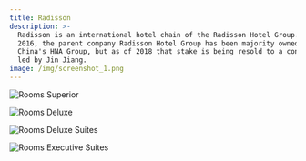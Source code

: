 ```yaml
---
title: Radisson
description: >-
  Radisson is an international hotel chain of the Radisson Hotel Group. Since
  2016, the parent company Radisson Hotel Group has been majority owned by
  China's HNA Group, but as of 2018 that stake is being resold to a consortium
  led by Jin Jiang.
image: /img/screenshot_1.png
---
```

![](/img/screenshot_2.png "Rooms Superior")

![](/img/screenshot_3.png "Rooms Deluxe")

![](/img/screenshot_4.png "Rooms Deluxe Suites")

![](/img/screenshot_5.png "Rooms Executive Suites")
